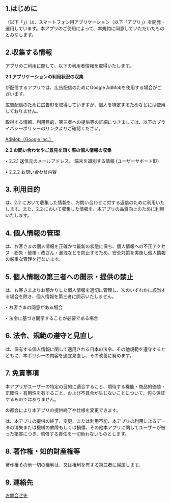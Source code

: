<!DOCTYPE html>
<html>
<head>
<title>利用規約・プライバシーポリシー</title>
<meta charset="UTF-8">
</head>
<body>
  <h2>1.はじめに</h2>
  <p><span id="company"></span>（以下「<span id="me1"></span>」）は、スマートフォン用アプリケーション（以下「アプリ」）を開発・運用しています。本アプリのご使用によって、本規約に同意していただいたものとみなします。</p>
  <h2>2.収集する情報</h2>
  <p>アプリのご利用に際して、以下の利用者情報を取得いたします。</p>
  <b>2.1 アプリケーションの利用状況の収集</b>
  <p><span id="me2"></span>が配信するアプリでは、広告配信のためにGoogle AdMobを使用する場合がございます。</p>
  <p>広告配信のために広告IDを取得していますが、個人を特定するためなどには使用しておりません。</p>
  <p>取得する情報、利用目的、第三者への提供等の詳細につきましては、以下のプライバシーポリシーのリンクよりご確認ください。</p>
  <p><a href= "https://policies.google.com/privacy?hl=ja" target="_blank" >AdMob（Google Inc.）</a></p>
  <b>2.2 お問い合わせやご意見を頂く際の個人情報の収集</b>
  <p>• 2.2.1 送信元のメールアドレス、 端末を識別する情報 (ユーザーサポートID)</p>
  <p>• 2.2.2 お問い合わせ内容</p>
  <h2>3. 利用目的</h2>
  <p><span id="me3"></span>は、2.2 において収集した情報を、お問い合わせに対する返信のために利用いたします。また、2.2 において収集した情報を、本アプリの品質向上のために利用いたします。</p>
  <h2>4. 個人情報の管理</h2>
  <p><span id="me4"></span>は、お客さまの個人情報を正確かつ最新の状態に保ち、個人情報への不正アクセス・紛失・破損・改ざん・漏洩などを防止するため、安全対策を実施し個人情報の厳重な管理を行ないます。</p>
  <h2>5. 個人情報の第三者への開示・提供の禁止</h2>
  <p><span id="me5"></span>は、お客さまよりお預かりした個人情報を適切に管理し、次のいずれかに該当する場合を除き、個人情報を第三者に開示いたしません。</p>
  <p>• お客さまの同意がある場合</p>
  <p>• 法令に基づき開示することが必要である場合</p>
  <h2>6. 法令、規範の遵守と見直し</h2>
  <p><span id="me6"></span>は、保有する個人情報に関して適用される日本の法令、その他規範を遵守するとともに、本ポリシーの内容を適宜見直し、その改善に努めます。</p>
  <h2>7. 免責事項</h2>
  <p>本アプリがユーザーの特定の目的に適合すること、期待する機能・商品的価値・正確性・有用性を有すること、および不具合が生じないことについて、何ら保証するものではありません。</p>
  <p><span id="me7"></span>の都合により本アプリの提供終了や仕様を変更できます。</p>
  <p><span id="me8"></span>は、本アプリの提供の終了、変更、または利用不能、本アプリの利用によるデータの消失または機械の故障もしくは損傷、その他本アプリに関してユーザーが被った損害につき、賠償する責任を一切負わないものとします。</p>
  <h2>8. 著作権・知的財産権等</h2>
  <p>著作権その他一切の権利は、<span id="me9"></span>又は権利を有する第三者に帰属します。</p>
  <h2>9. 連絡先</h2>
  <a href= "https://policies.google.com/privacy?hl=ja" target="_blank" >お問合せ先</a>
</body>
  <script type="text/javascript">
    document.getElementById('company').innerHTML = "YSBTech";
    document.getElementById('me1').innerHTML = "当方";
    document.getElementById('me2').innerHTML = "当方";
    document.getElementById('me3').innerHTML = "当方";
    document.getElementById('me4').innerHTML = "当方";
    document.getElementById('me5').innerHTML = "当方";
    document.getElementById('me6').innerHTML = "当方";
    document.getElementById('me7').innerHTML = "当方";
    document.getElementById('me8').innerHTML = "当方";
    document.getElementById('me9').innerHTML = "当方";
  </script>
</html>
